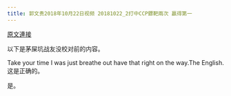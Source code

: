 ```yaml
---
title: 郭文贵2018年10月22日视频 20181022_2打中CCP鏢靶兩次 贏得第一
---
```


[原文連接](https://gnews.org/ThreadView/53478325)

以下是茅屎坑战友没校对前的内容。

  Take your time I was just breathe out have that right on the way.The English.这是正确的。

  是。
